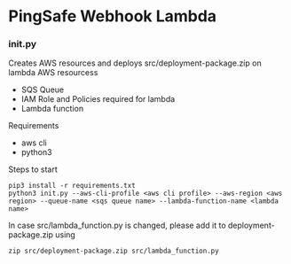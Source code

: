 # PingSafe Webhook Lambda

### init.py
Creates AWS resources and deploys src/deployment-package.zip on lambda
AWS resourcess
- SQS Queue
- IAM Role and Policies required for lambda
- Lambda function 

Requirements
- aws cli
- python3

Steps to start
```shell
pip3 install -r requirements.txt
python3 init.py --aws-cli-profile <aws cli profile> --aws-region <aws region> --queue-name <sqs queue name> --lambda-function-name <lambda name>
```

In case src/lambda_function.py is changed, please add it to deployment-package.zip using
```shell
zip src/deployment-package.zip src/lambda_function.py
```